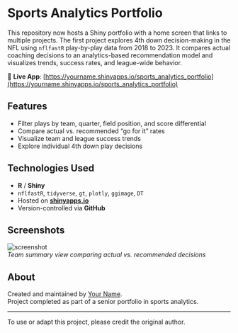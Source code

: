 # Sports Analytics Portfolio

This repository now hosts a Shiny portfolio with a home screen that links to multiple projects.
The first project explores 4th down decision-making in the NFL using `nflfastR` play-by-play data from 2018 to 2023.
It compares actual coaching decisions to an analytics-based recommendation model and visualizes trends, success rates, and league-wide behavior.

🔗 **Live App**: [https://yourname.shinyapps.io/sports_analytics_portfolio](https://yourname.shinyapps.io/sports_analytics_portfolio)

## Features

- Filter plays by team, quarter, field position, and score differential
- Compare actual vs. recommended “go for it” rates
- Visualize team and league success trends
- Explore individual 4th down play decisions

## Technologies Used

- **R** / **Shiny**
- `nflfastR`, `tidyverse`, `gt`, `plotly`, `ggimage`, `DT`
- Hosted on **[shinyapps.io](https://shinyapps.io)**  
- Version-controlled via **GitHub**

## Screenshots

![screenshot](https://yourname.github.io/sports_analytics_portfolio/screenshots/summary_tab.png)  
*Team summary view comparing actual vs. recommended decisions*

## About

Created and maintained by [Your Name](https://github.com/edurler).  
Project completed as part of a senior portfolio in sports analytics.

---

To use or adapt this project, please credit the original author.



